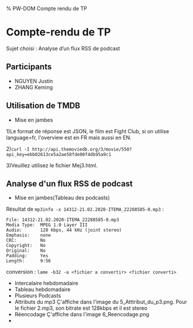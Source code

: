 % PW-DOM  Compte rendu de TP

# Compte-rendu de TP

Sujet choisi : Analyse d’un flux RSS de podcast

## Participants 

* NGUYEN Justin
* ZHANG Keming


## Utilisation de TMDB
* Mise en jambes

1)Le format de réponse est JSON, le film est Fight Club, si on utilise language=fr, l'overview est en FR mais aussi en EN.

2)```curl -I http://api.themoviedb.org/3/movie/550?api_key=ebb02613ce5a2ae58fde00f4db95a9c1```

3)Veuillez utilisez le fichier Mej3.html.

## Analyse d'un flux RSS de podcast
* Mise en jambes(Tableau des podcasts)

Résultat de ```mp3info -x 14312-21.02.2020-ITEMA_22288585-0.mp3``` :

```14312-21.02.2020-ITEMA_22288585-0.mp3 does not have an ID3 1.x tag.
File: 14312-21.02.2020-ITEMA_22288585-0.mp3
Media Type:  MPEG 1.0 Layer III
Audio:       128 kbps, 44 kHz (joint stereo)
Emphasis:    none
CRC:         No
Copyright:   No
Original:    No
Padding:     Yes
Length:      9:56
```

conversion : ```lame -b32 -a <fichier a convertir> <fichier converti>```
* Intercalaire hebdomadaire
* Tableau hebdomadaire
* Plusieurs Podcasts
* Attributs du mp3
Ç'affiche dans l'image du 5_Atttribut_du_p3.png.
Pour le fichier 2.mp3, son bitrate est 128kbps et il est stereo
* Réencodage
Ç'affiche dans l'image 6_Reencodage.png
* 

  
